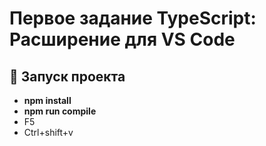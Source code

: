 # **Первое задание TypeScript: Расширение для VS Code**

## 🚀 Запуск проекта
  - **npm install**
  - **npm run compile**
  - F5
  - Ctrl+shift+v
